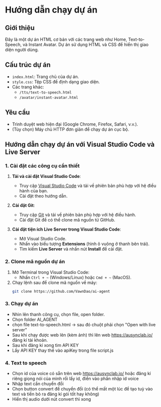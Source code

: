 # Hướng dẫn chạy dự án

## Giới thiệu

Đây là một dự án HTML cơ bản với các trang web như Home, Text-to-Speech, và Instant Avatar. Dự án sử dụng HTML và CSS để hiển thị giao diện người dùng.

## Cấu trúc dự án

- `index.html`: Trang chủ của dự án.
- `style.css`: Tệp CSS để định dạng giao diện.
- Các trang khác:
  - `/tts/text-to-speech.html`
  - `/avatar/instant-avatar.html`

## Yêu cầu

- Trình duyệt web hiện đại (Google Chrome, Firefox, Safari, v.v.).
- (Tùy chọn) Máy chủ HTTP đơn giản để chạy dự án cục bộ.

## Hướng dẫn chạy dự án với Visual Studio Code và Live Server

### 1. Cài đặt các công cụ cần thiết

1. **Tải và cài đặt Visual Studio Code**:

   - Truy cập [Visual Studio Code](https://code.visualstudio.com/) và tải về phiên bản phù hợp với hệ điều hành của bạn.
   - Cài đặt theo hướng dẫn.

2. **Cài đặt Git**:

   - Truy cập [Git](https://git-scm.com/) và tải về phiên bản phù hợp với hệ điều hành.
   - Cài đặt Git để có thể clone mã nguồn từ GitHub.

3. **Cài đặt tiện ích Live Server trong Visual Studio Code**:
   - Mở Visual Studio Code.
   - Nhấn vào biểu tượng **Extensions** (hình ô vuông ở thanh bên trái).
   - Tìm kiếm **Live Server** và nhấn nút **Install** để cài đặt.

### 2. Clone mã nguồn dự án

1. Mở Terminal trong Visual Studio Code:
   - Nhấn `Ctrl + ~` (Windows/Linux) hoặc `Cmd + ~` (MacOS).
2. Chạy lệnh sau để clone mã nguồn về máy:
   ```bash
   git clone https://github.com/VawnDao/ai-agent
   ```

### 3. Chạy dự án

- Nhìn lên thanh công cụ, chọn file, open folder.
- Chọn folder AI_AGENT
- chọn file text-to-speech.html -> sau đó chuột phải chọn "Open with live server"
- Sau khi chạy được web lên (kèm ảnh) thì lên web https://ausynclab.io/ đăng kí tài khoản.
- Sau khi đăng kí xong tìm API KEY
- Lấy API KEY thay thế vào apiKey trong file script.js

### 4. Text to speech

- Chọn id của voice có sẵn trên web https://ausynclab.io/ hoặc đăng kí riêng giọng nói của mình rồi lấy id, điền vào phần nhập id voice
- Nhập text cần chuyển đổi
- Chọn button convert để chuyển đổi (có thể mất một lúc để tạo tuỳ vào text và tiền bỏ ra đăng kí gói tốt hay không)
- Hiển thị audio dưới nút convert thì xong
